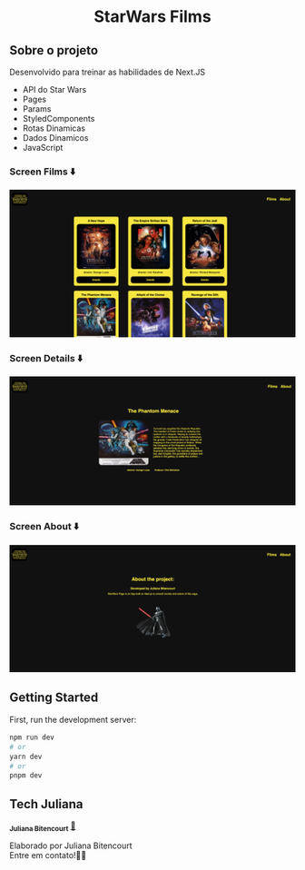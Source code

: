 <h1 align="center">
StarWars Films


## Sobre o projeto
Desenvolvido para treinar as habilidades de Next.JS
- API do Star Wars
- Pages
- Params 
- StyledComponents
- Rotas Dinamicas
- Dados Dinamicos
- JavaScript

### Screen Films ⬇️
<img src="https://raw.githubusercontent.com/techjuliana/starWars/main/design/1.png" >

### Screen Details ⬇️
<img src="https://raw.githubusercontent.com/techjuliana/starWars/main/design/2.png" >

### Screen About ⬇️
<img src="https://raw.githubusercontent.com/techjuliana/starWars/main/design/3.png" >

## Getting Started

First, run the development server:

```bash
npm run dev
# or
yarn dev
# or
pnpm dev
```


## Tech Juliana

<a href="https://www.linkedin.com/in/techjuliana">
 <sub><b>Juliana Bitencourt</b></sub></a>  <a href="https://www.linkedin.com/in/techjuliana" title="LinkedIn">🚀</a>

Elaborado por Juliana Bitencourt
<br> Entre em contato!👋🏽 </br>
